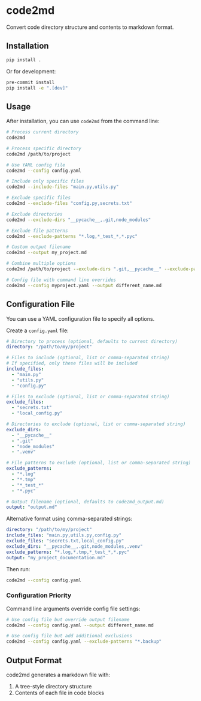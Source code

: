 # code2md

Convert code directory structure and contents to markdown format.

## Installation

```bash
pip install .
```

Or for development:

```bash
pre-commit install
pip install -e ".[dev]"
```

## Usage

After installation, you can use `code2md` from the command line:

```bash
# Process current directory
code2md

# Process specific directory
code2md /path/to/project

# Use YAML config file
code2md --config config.yaml

# Include only specific files
code2md --include-files "main.py,utils.py"

# Exclude specific files
code2md --exclude-files "config.py,secrets.txt"

# Exclude directories
code2md --exclude-dirs "__pycache__,.git,node_modules"

# Exclude file patterns
code2md --exclude-patterns "*.log,*_test_*,*.pyc"

# Custom output filename
code2md --output my_project.md

# Combine multiple options
code2md /path/to/project --exclude-dirs ".git,__pycache__" --exclude-patterns "*.log" --output project_overview.md

# Config file with command line overrides
code2md --config myproject.yaml --output different_name.md
```

## Configuration File

You can use a YAML configuration file to specify all options.

Create a `config.yaml` file:

```yaml
# Directory to process (optional, defaults to current directory)
directory: "/path/to/my/project"

# Files to include (optional, list or comma-separated string)
# If specified, only these files will be included
include_files:
  - "main.py"
  - "utils.py"
  - "config.py"

# Files to exclude (optional, list or comma-separated string)
exclude_files:
  - "secrets.txt"
  - "local_config.py"

# Directories to exclude (optional, list or comma-separated string)
exclude_dirs:
  - "__pycache__"
  - ".git"
  - "node_modules"
  - ".venv"

# File patterns to exclude (optional, list or comma-separated string)
exclude_patterns:
  - "*.log"
  - "*.tmp"
  - "*_test_*"
  - "*.pyc"

# Output filename (optional, defaults to code2md_output.md)
output: "output.md"
```

Alternative format using comma-separated strings:

```yaml
directory: "/path/to/my/project"
include_files: "main.py,utils.py,config.py"
exclude_files: "secrets.txt,local_config.py"
exclude_dirs: "__pycache__,.git,node_modules,.venv"
exclude_patterns: "*.log,*.tmp,*_test_*,*.pyc"
output: "my_project_documentation.md"
```

Then run:

```bash
code2md --config config.yaml
```

### Configuration Priority

Command line arguments override config file settings:

```bash
# Use config file but override output filename
code2md --config config.yaml --output different_name.md

# Use config file but add additional exclusions
code2md --config config.yaml --exclude-patterns "*.backup"
```

## Output Format

code2md generates a markdown file with:

1. A tree-style directory structure
2. Contents of each file in code blocks
